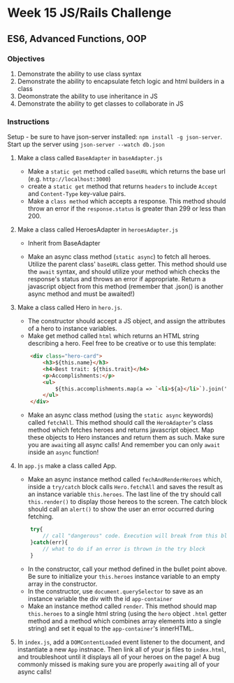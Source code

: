 # Week 15 JS/Rails Challenge

## ES6, Advanced Functions, OOP

### Objectives

1. Demonstrate the ability to use class syntax
2. Demonstrate the ability to encapsulate fetch logic and html builders in a class
3. Deomonstrate the ability to use inheritance in JS
4. Demonstrate the ability to get classes to collaborate in JS

### Instructions
Setup - be sure to have json-server installed: `npm install -g json-server`. Start up the server using `json-server --watch db.json`

1. Make a class called `BaseAdapter` in `baseAdapter.js`
    - Make a `static get` method called `baseURL` which returns the base url (e.g. `http://localhost:3000`)
    - create a `static get` method that returns `headers` to include `Accept` and `Content-Type` key-value pairs.
    - Make a `class method` which accepts a response. This method should throw an error if the `response.status` is greater than 299 or less than 200. 

2. Make a class called HeroesAdapter in `heroesAdapter.js` 
    - Inherit from BaseAdapter
    
    - Make an async class method (`static async`) to fetch all heroes. Utilize the parent class' `baseURL` class getter. This method should use the `await` syntax, and should utilize your method which checks the response's status and throws an error if appropriate. Return a javascript object from this method (remember that .json() is another async method and must be awaited!)

3. Make a class called Hero in `hero.js`. 
    - The constructor should accept a JS object, and assign the attributes of a hero to instance variables. 
    - Make get method called `html` which returns an HTML string describing a hero. Feel free to be creative or to use this template:

    ```html
        <div class="hero-card">
            <h3>${this.name}</h3>
            <h4>Best trait: ${this.trait}</h4>
            <p>Accomplishments:</p>
            <ul>    
                ${this.accomplishments.map(a => `<li>${a}</li>`).join('')}
            </ul>
        </div>
    ```
 
    - Make an async class method (using the `static async` keywords) called `fetchAll`. This method should call the `HeroAdapter`'s class method which fetches heroes and returns javascript object. Map these objects to Hero instances and return them as such. Make sure you are `await`ing all async calls! And remember you can only `await` inside an `async` function!

4. In `app.js` make a class called App. 
    - Make an async instance method called `fechAndRenderHeroes` which, inside a `try/catch` block calls `Hero.fetchAll` and saves the result as an instance variable `this.heroes`. The last line of the try should call `this.render()` to display those hereos to the screen. The catch block should call an `alert()` to show the user an error occurred during fetching.
    ```js
        try{
            // call "dangerous" code. Execution will break from this block and go to catch block if an error is thrown.
        }catch(err){
            // what to do if an error is thrown in the try block
        }
    ```
    - In the constructor, call your method defined in the bullet point above. Be sure to initialize your `this.heroes` instance variable to an empty array in the constructor.
    - In the constructor, use `document.querySelector` to save as an instance variable the div with the id `app-container`
    - Make an instance method called `render`. This method should map `this.heroes` to a single html string (using the `hero` object `.html` getter method and a method which combines array elements into a single string) and set it equal to the `app-container`'s innerHTML.
    
5. In `index.js`, add a `DOMContentLoaded` event listener to the document, and instantiate a new `App` instnace. Then link all of your js files to `index.html`, and troubleshoot until it displays all of your heroes on the page! A bug commonly missed is making sure you are properly `await`ing all of your async calls!